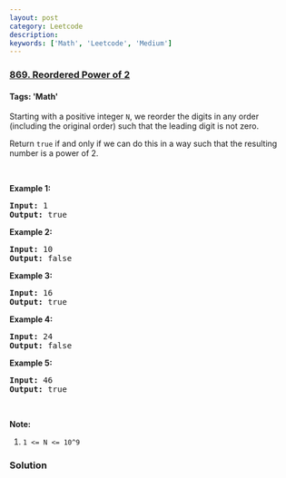 ```yaml
---
layout: post
category: Leetcode
description: 
keywords: ['Math', 'Leetcode', 'Medium']
---
```

### [869. Reordered Power of 2](https://leetcode.com/problems/reordered-power-of-2)

#### Tags: 'Math'

<div class="content__u3I1 question-content__JfgR"><div><p>Starting with a positive integer <code>N</code>, we reorder the digits in any order (including the original order) such that the leading digit is not zero.</p>
<p>Return <code>true</code> if and only if we can do this in a way such that the resulting number is a power of 2.</p>
<p> </p>
<ol>
</ol>
<div>
<p><strong>Example 1:</strong></p>
<pre><strong>Input: </strong><span id="example-input-1-1">1</span>
<strong>Output: </strong><span id="example-output-1">true</span>
</pre>
<div>
<p><strong>Example 2:</strong></p>
<pre><strong>Input: </strong><span id="example-input-2-1">10</span>
<strong>Output: </strong><span id="example-output-2">false</span>
</pre>
<div>
<p><strong>Example 3:</strong></p>
<pre><strong>Input: </strong><span id="example-input-3-1">16</span>
<strong>Output: </strong><span id="example-output-3">true</span>
</pre>
<div>
<p><strong>Example 4:</strong></p>
<pre><strong>Input: </strong><span id="example-input-4-1">24</span>
<strong>Output: </strong><span id="example-output-4">false</span>
</pre>
<div>
<p><strong>Example 5:</strong></p>
<pre><strong>Input: </strong><span id="example-input-5-1">46</span>
<strong>Output: </strong><span id="example-output-5">true</span>
</pre>
<p> </p>
<p><strong>Note:</strong></p>
<ol>
<li><code>1 &lt;= N &lt;= 10^9</code></li>
</ol>
</div>
</div>
</div>
</div>
</div>
</div></div>

### Solution
